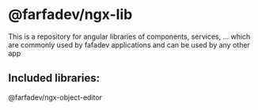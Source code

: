 # @farfadev/ngx-lib
This is a repository for angular libraries of components, services, ... which are commonly used by fafadev applications and can be used by any other app 

## Included libraries:
@farfadev/ngx-object-editor